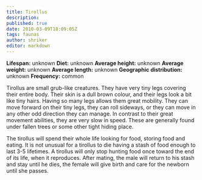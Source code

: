 ```yaml
---
title: Tirollus
description:
published: true
date: 2010-03-09T18:09:05Z
tags: faunas
author: shriker
editor: markdown
---
```

<!-- infobox starts -->
**Lifespan:** unknown
**Diet:** unknown
**Average height:** unknown
**Average weight:** unknown
**Average length:** unknown
**Geographic distribution:** unknown
**Frequency:** common
<!-- infobox ends -->

Tirollus are small grub-like creatures. They have very tiny legs covering their entire body. Their skin is a dull brown colour, and their legs look a bit like tiny hairs. Having so many legs allows them great mobility. They can move forward on their tiny legs, they can roll sideways, or they can move in any other odd direction they can manage. In contrast to their great movement abilities, they are very slow in speed. These are generally found under fallen trees or some other tight hiding place.

The tirollus will spend their whole life looking for food, storing food and eating. It is not unusual for a tirollus to die having a stash of food enough to last 3-5 lifetimes. A tirollus will only stop hunting food once toward the end of its life, when it reproduces. After mating, the male will return to his stash and stay until he dies, the female will give birth and care for the newborn until she passes.